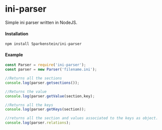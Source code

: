 # ini-parser
Simple ini parser written in NodeJS.

#### Installation
```npm install Sparkenstein/ini-parser```


#### Example
```JavaScript
const Parser = require('ini-parser');
const parser = new Parser('filename.ini');

//Returns all the sections
console.log(parser.getsections());

//Returns the value
console.log(parser.getValue(section,key);

//Returns all the keys
console.log(parser.getKeys(section));

//returns all the section and values associated to the keys as object.
console.log(parser.relations);
```
